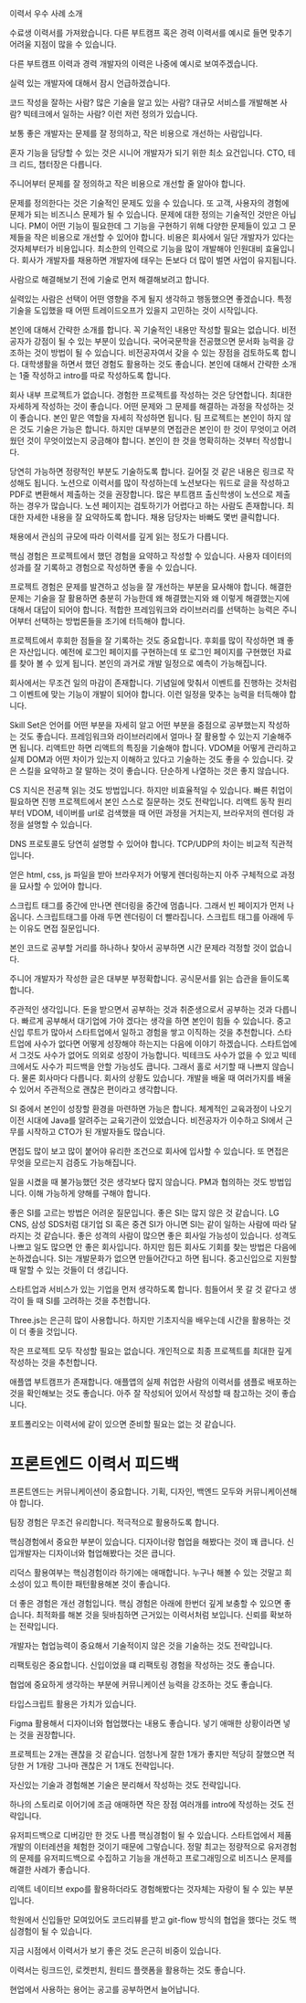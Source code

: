 이력서 우수 사례 소개

수료생 이력서를 가져왔습니다. 다른 부트캠프 혹은 경력 이력서를 예시로 들면 맞추기 어려울 지점이 많을 수 있습니다.

다른 부트캠프 이력과 경력 개발자의 이력은 나중에 예시로 보여주겠습니다.

실력 있는 개발자에 대해서 잠시 언급하겠습니다.

코드 작성을 잘하는 사람? 많은 기술을 알고 있는 사람? 대규모 서비스를 개발해본 사람? 빅테크에서 일하는 사람? 이런 저런 정의가 있습니다.

보통 좋은 개발자는 문제를 잘 정의하고, 작은 비용으로 개선하는 사람입니다.

혼자 기능을 담당할 수 있는 것은 시니어 개발자가 되기 위한 최소 요건입니다. CTO, 테크 리드, 챕터장은 다릅니다.

주니어부터 문제를 잘 정의하고 작은 비용으로 개선할 줄 알아야 합니다.

문제를 정의한다는 것은 기술적인 문제도 있을 수 있습니다. 또 고객, 사용자의 경험에 문제가 되는 비즈니스 문제가 될 수 있습니다. 문제에 대한 정의는 기술적인 것만은 아닙니다. PM이 어떤 기능이 필요한데 그 기능을 구현하기 위해 다양한 문제들이 있고 그 문제들을 작은 비용으로 개선할 수 있어야 합니다. 비용은 회사에서 일단 개발자가 있다는 것자체부터가 비용입니다. 최소한의 인력으로 기능을 많이 개발해야 인원대비 효율입니다. 회사가 개발자를 채용하면 개발자에 태우는 돈보다 더 많이 벌면 사업이 유지됩니다.

사람으로 해결해보기 전에 기술로 먼저 해결해보려고 합니다.

실력있는 사람은 선택이 어떤 영향을 주게 될지 생각하고 행동했으면 좋겠습니다. 특정 기술을 도입했을 때 어떤 트레이드오프가 있을지 고민하는 것이 시작입니다.

본인에 대해서 간략한 소개를 합니다. 꼭 기술적인 내용만 작성할 필요는 없습니다. 비전공자가 강점이 될 수 있는 부분이 있습니다. 국어국문학을 전공했으면 문서화 능력을 강조하는 것이 방법이 될 수 있습니다. 비전공자여서 갖을 수 있는 장점을 검토하도록 합니다. 대학생활을 하면서 했던 경험도 활용하는 것도 좋습니다. 본인에 대해서 간략한 소개는 1줄 작성하고 intro를 따로 작성하도록 합니다.

회사 내부 프로젝트가 없습니다. 경험한 프로젝트를 작성하는 것은 당연합니다. 최대한 자세하게 작성하는 것이 좋습니다. 어떤 문제와 그 문제를 해결하는 과정을 작성하는 것이 좋습니다. 본인 맡은 역할을 자세히 작성하면 됩니다. 팀 프로젝트는 본인이 하지 않은 것도 기술은 가능은 합니다. 하지만 대부분의 면접관은 본인이 한 것이 무엇이고 어려웠던 것이 무엇이었는지 궁금해야 합니다. 본인이 한 것을 명확히하는 것부터 작성합니다.

당연히 가능하면 정량적인 부분도 기술하도록 합니다. 길어질 것 같은 내용은 링크로 작성해도 됩니다. 노션으로 이력서를 많이 작성하는데 노션보다는 워드로 글을 작성하고 PDF로 변환해서 제출하는 것을 권장합니다. 많은 부트캠프 출신학생이 노션으로 제출하는 경우가 많습니다. 노션 페이지는 검토하기가 어렵다고 하는 사람도 존재합니다. 최대한 자세한 내용을 잘 요약하도록 합니다. 채용 담당자는 바빠도 몇번 클릭합니다.

채용에서 관심의 규모에 따라 이력서를 깊게 읽는 정도가 다릅니다.

핵심 경험은 프로젝트에서 했던 경험을 요약하고 작성할 수 있습니다. 사용자 데이터의 성과를 잘 기록하고 경험으로 작성하면 좋을 수 있습니다.

프로젝트 경험은 문제를 발견하고 성능을 잘 개선하는 부분을 묘사해야 합니다. 해결한 문제는 기술을 잘 활용하면 충분히 가능한데 왜 해결했는지와 왜 이렇게 해결했는지에 대해서 대답이 되어야 합니다. 적합한 프레임워크와 라이브러리를 선택하는 능력은 주니어부터 선택하는 방법론들을 조기에 터득해야 합니다.

프로젝트에서 후회한 점들을 잘 기록하는 것도 중요합니다. 후회를 많이 작성하면 꽤 좋은 자산입니다. 예전에 로그인 페이지를 구현하는데 또 로그인 페이지를 구현했던 자료를 찾아 볼 수 있게 됩니다. 본인의 과거로 개발 일정으로 예측이 가능해집니다.

회사에서는 무조건 일의 마감이 존재합니다. 기념일에 맞춰서 이벤트를 진행하는 것처럼 그 이벤트에 맞는 기능이 개발이 되어야 합니다. 이런 일정을 맞추는 능력을 터득해야 합니다.

Skill Set은 언어를 어떤 부분을 자세히 알고 어떤 부분을 중점으로 공부했는지 작성하는 것도 좋습니다. 프레임워크와 라이브러리에서 얼마나 잘 활용할 수 있는지 기술해주면 됩니다. 리액트만 하면 리액트의 특징을 기술해야 합니다. VDOM을 어떻게 관리하고 실제 DOM과 어떤 차이가 있는지 이해하고 있다고 기술하는 것도 좋을 수 있습니다. 갖은 스킬을 요약하고 잘 말하는 것이 좋습니다. 단순하게 나열하는 것은 좋지 않습니다.

CS 지식은 전공책 읽는 것도 방법입니다. 하지만 비효율적일 수 있습니다. 빠른 취업이 필요하면 진행 프로젝트에서 본인 스스로 질문하는 것도 전략입니다. 리액트 동작 원리부터 VDOM, 네이버를 url로 검색했을 때 어떤 과정을 거치는지, 브라우저의 렌더링 과정을 설명할 수 있습니다.

DNS 프로토콜도 당연히 설명할 수 있어야 합니다. TCP/UDP의 차이는 비교적 직관적입니다.

얻은 html, css, js 파일을 받아 브라우저가 어떻게 렌더링하는지 아주 구체적으로 과정을 묘사할 수 있어야 합니다.

스크립트 태그를 중간에 만나면 렌더링을 중간에 멈춥니다. 그래서 빈 페이지가 먼저 나옵니다. 스크립트태그를 아래 두면 렌더링이 더 빨라집니다. 스크립트 태그를 아래에 두는 이유도 면접 질문입니다.

본인 코드로 공부할 거리를 하나하나 찾아서 공부하면 시간 문제라 걱정할 것이 없습니다.

주니어 개발자가 작성한 글은 대부분 부정확합니다. 공식문서를 읽는 습관을 들이도록 합니다.

주관적인 생각입니다. 돈을 받으면서 공부하는 것과 취준생으로서 공부하는 것과 다릅니다. 빠르게 공부해서 대기업에 가야 겠다는 생각을 하면 본인이 힘들 수 있습니다. 중고신입 루트가 많아서 스타트업에서 일하고 경험을 쌓고 이직하는 것을 추천합니다. 스타트업에 사수가 없다면 어떻게 성장해야 하는지는 다음에 이야기 하겠습니다. 스타트업에서 그것도 사수가 없어도 의외로 성장이 가능합니다. 빅테크도 사수가 없을 수 있고 빅테크에서도 사수가 피드백을 안할 가능성도 큽니다. 그래서 홀로 서기할 때 나쁘지 않습니다. 물론 회사마다 다릅니다. 회사의 상황도 있습니다. 개발을 배울 때 여러가지를 배울 수 있어서 주관적으로 괜찮은 편이라고 생각합니다.

SI 중에서 본인이 성장할 환경을 마련하면 가능은 합니다. 체계적인 교육과정이 나오기 이전 시대에 Java를 알려주는 교육기관이 있었습니다. 비전공자가 이수하고 SI에서 근무를 시작하고 CTO가 된 개발자들도 많습니다.

면접도 많이 보고 많이 붙어야 유리한 조건으로 회사에 입사할 수 있습니다. 또 면접은 무엇을 모르는지 검증도 가능해집니다.

일을 시켰을 때 불가능했던 것은 생각보다 많지 않습니다. PM과 협의하는 것도 방법입니다. 이해 가능하게 양해를 구해야 합니다.

좋은 SI를 고르는 방법은 어려운 질문입니다. 좋은 SI는 많지 않은 것 같습니다. LG CNS, 삼성 SDS처럼 대기업 SI 혹은 중견 SI가 아니면 SI는 같이 일하는 사람에 따라 달라지는 것 같습니다. 좋은 성격의 사람이 많으면 좋은 회사일 가능성이 있습니다. 성격도 나쁘고 일도 많으면 안 좋은 회사입니다. 하지만 힘든 회사도 기회를 찾는 방법은 다음에 논하겠습니다. SI는 개발문화가 없으면 만들어간다고 하면 됩니다. 중고신입으로 지원할 때 말할 수 있는 것들이 더 생깁니다.

스타트업과 서비스가 있는 기업을 먼저 생각하도록 합니다. 힘들어서 못 갈 것 같다고 생각이 들 때 SI를 고려하는 것을 추천합니다.

Three.js는 은근히 많이 사용합니다. 하지만 기초지식을 배우는데 시간을 활용하는 것이 더 좋을 것입니다.

작은 프로젝트 모두 작성할 필요는 없습니다. 개인적으로 최종 프로젝트를 최대한 깊게 작성하는 것을 추천합니다.

애플앱 부트캠프가 존재합니다. 애플앱의 실제 취업한 사람의 이력서를 샘플로 배포하는 것을 확인해보는 것도 좋습니다. 아주 잘 작성되어 있어서 작성할 때 참고하는 것이 좋습니다.

포트폴리오는 이력서에 같이 있으면 준비할 필요는 없는 것 같습니다.

# 프론트엔드 이력서 피드백

프론트엔드는 커뮤니케이션이 중요합니다. 기획, 디자인, 백엔드 모두와 커뮤니케이션해야 합니다.

팀장 경험은 무조건 유리합니다. 적극적으로 활용하도록 합니다.

핵심경험에서 중요한 부분이 있습니다. 디자이너랑 협업을 해봤다는 것이 꽤 큽니다. 신입개발자는 디자이너와 협업해봤다는 것은 큽니다.

리덕스 활용여부는 핵심경험이라 하기에는 애매합니다. 누구나 해볼 수 있는 것말고 희소성이 있고 특이한 패턴활용해본 것이 좋습니다.

더 좋은 경험은 개선 경험입니다. 핵심 경험은 아래에 한번더 깊게 보충할 수 있으면 좋습니다. 최적화를 해본 것을 뒷바침하면 근거있는 이력서처럼 보입니다. 신뢰를 확보하는 전략입니다.

개발자는 협업능력이 중요해서 기술적이지 않은 것을 기술하는 것도 전략입니다.

리팩토링은 중요합니다. 신입이었을 떄 리팩토링 경험을 작성하는 것도 좋습니다.

협업에 중요하게 생각하는 부분에 커뮤니케이션 능력을 강조하는 것도 좋습니다.

타입스크립트 활용은 가치가 있습니다.

Figma 활용해서 디자이너와 협업했다는 내용도 좋습니다. 넣기 애매한 상황이라면 넣는 것을 권장합니다.

프로젝트는 2개는 괜찮을 것 같습니다. 엄청나게 잘한 1개가 좋지만 적당히 잘했으면 적당한 거 1개랑 그나마 괜찮은 거 1개도 전략입니다.

자신있는 기술과 경험해본 기술은 분리해서 작성하는 것도 전략입니다.

하나의 스토리로 이어기에 조금 애매하면 작은 장점 여러개를 intro에 작성하는 것도 전략입니다.

유저피드백으로 디버깅만 한 것도 나름 핵심경험이 될 수 있습니다. 스타트업에서 제품개발의 이터레션을 체험한 것이기 때문에 그렇습니다. 정말 최고는 정량적으로 유저경험의 문제를 유저피드백으로 수집하고 기능을 개션하고 프로그래밍으로 비즈니스 문제를 해결한 사례가 좋습니다.

리액트 네이티브 expo를 활용하더라도 경험해봤다는 것자체는 자랑이 될 수 있는 부분입니다.

학원에서 신입들만 모여있어도 코드리뷰를 받고 git-flow 방식의 협업을 했다는 것도 핵심경험이 될 수 있습니다.

지금 시점에서 이력서가 보기 좋은 것도 은근히 비중이 있습니다.

이력서는 링크드인, 로켓펀치, 원티드 플랫폼을 활용하는 것도 좋습니다.

현업에서 사용하는 용어는 공고를 공부하면서 늘어납니다.
